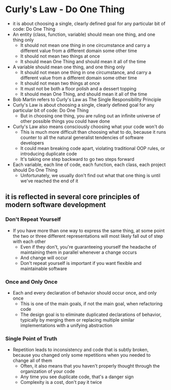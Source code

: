 # Curly's Law - Do One Thing

- it is about choosing a single, clearly defined goal for any particular bit of code: Do One Thing
- An entity (class, function, variable) should mean one thing, and one thing only
  - It should not mean one thing in one circumstance and carry a different value from a different domain some other time
  - It should not mean two things at once
  - It should mean One Thing and should mean it all of the time
- A variable should mean one thing, and one thing only
  - It should not mean one thing in one circumstance, and carry a different value from a different domain some other time
  - It should not mean two things at once
  - It must not be both a floor polish and a dessert topping
  - It should mean One Thing, and should mean it all of the time
- Bob Martin refers to Curly's Law as The Single Responsibility Principle
- Curly's Law is about choosing a single, clearly defined goal for any particular bit of code: Do One Thing
  - But in choosing one thing, you are ruling out an infinite universe of other possible things you could have done
- Curly's Law also means consciously choosing what your code won't do
  - This is much more difficult than choosing what to do, because it runs counter to all the natural generalist tendencies of software developers
  - It could mean breaking code apart, violating traditional OOP rules, or introducing duplicate code
  - It's taking one step backward to go two steps forward
- Each variable, each line of code, each function, each class, each project should Do One Thing
  - Unfortunately, we usually don't find out what that one thing is until we've reached the end of it

## it is reflected in several core principles of modern software development

### Don't Repeat Yourself

- If you have more than one way to express the same thing, at some point the two or three different representations will most likely fall out of step with each other
  - Even if they don't, you're guaranteeing yourself the headache of maintaining them in parallel whenever a change occurs
  - And change will occur
  - Don't repeat yourself is important if you want flexible and maintainable software

### Once and Only Once

- Each and every declaration of behavior should occur once, and only once
  - This is one of the main goals, if not the main goal, when refactoring code
  - The design goal is to eliminate duplicated declarations of behavior, typically by merging them or replacing multiple similar implementations with a unifying abstraction

### Single Point of Truth

- Repetition leads to inconsistency and code that is subtly broken, because you changed only some repetitions when you needed to change all of them
  - Often, it also means that you haven't properly thought through the organization of your code
  - Any time you see duplicate code, that's a danger sign
  - Complexity is a cost, don't pay it twice
